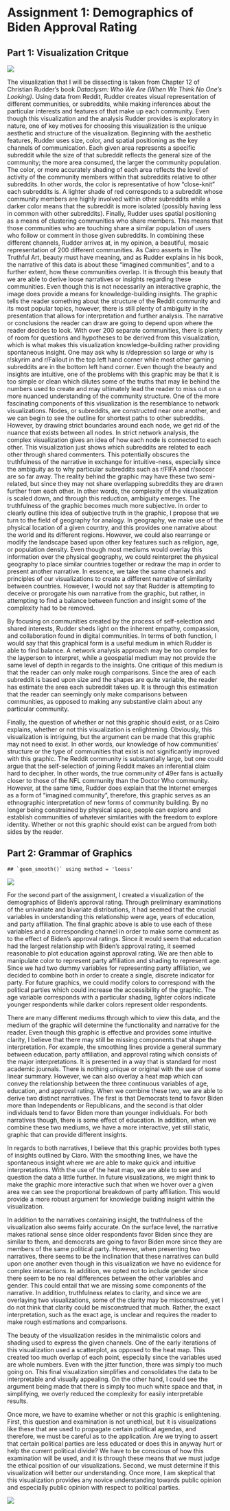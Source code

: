 Assignment 1: Demographics of Biden Approval Rating
================

Part 1: Visualization Critque
-----------------------------

![](Pt%201%20Viz.jpg)

The visualization that I will be dissecting is taken from Chapter 12 of Christian Rudder’s book *Dataclysm: Who We Are (When We Think No One’s Looking)*. Using data from Reddit, Rudder creates visual representation of different communities, or subreddits, while making inferences about the particular interests and features of that make up each community. Even though this visualization and the analysis Rudder provides is exploratory in nature, one of key motives for choosing this visualization is the unique aesthetic and structure of the visualization. Beginning with the aesthetic features, Rudder uses size, color, and spatial positioning as the key channels of communication. Each given area represents a specific subreddit while the size of that subreddit reflects the general size of the community; the more area consumed, the larger the community population. The color, or more accurately shading of each area reflects the level of activity of the community members within that subreddits relative to other subreddits. In other words, the color is representative of how “close-knit” each subreddits is. A lighter shade of red corresponds to a subreddit whose community members are highly involved within other subreddits while a darker color means that the subreddit is more isolated (possibly having less in common with other subreddits). Finally, Rudder uses spatial positioning as a means of clustering communities who share members. This means that those communities who are touching share a similar population of users who follow or comment in those given subreddits. In combining these different channels, Rudder arrives at, in my opinion, a beautiful, mosaic representation of 200 different communities. As Cairo asserts in The Truthful Art, beauty must have meaning, and as Rudder explains in his book, the narrative of this data is about these “imagined communities”, and to a further extent, how these communities overlap. It is through this beauty that we are able to derive loose narratives or insights regarding these communities. Even though this is not necessarily an interactive graphic, the image does provide a means for knowledge-building insights. The graphic tells the reader something about the structure of the Reddit community and its most popular topics, however, there is still plenty of ambiguity in the presentation that allows for interpretation and further analysis. The narrative or conclusions the reader can draw are going to depend upon where the reader decides to look. With over 200 separate communities, there is plenty of room for questions and hypotheses to be derived from this visualization, which is what makes this visualization knowledge-building rather providing spontaneous insight. One may ask why is r/depression so large or why is r/skyrim and r/Fallout in the top left hand corner while most other gaming subreddits are in the bottom left hand corner. Even though the beauty and insights are intuitive, one of the problems with this graphic may be that it is too simple or clean which dilutes some of the truths that may lie behind the numbers used to create and may ultimately lead the reader to miss out on a more nuanced understanding of the community structure. One of the more fascinating components of this visualization is the resemblance to network visualizations. Nodes, or subreddits, are constructed near one another, and we can begin to see the outline for shortest paths to other subreddits. However, by drawing strict boundaries around each node, we get rid of the nuance that exists between all nodes. In strict network analysis, the complex visualization gives an idea of how each node is connected to each other. This visualization just shows which subreddits are related to each other through shared commenters. This potentially obscures the truthfulness of the narrative in exchange for intuitive-ness, especially since the ambiguity as to why particular subreddits such as r/FIFA and r/soccer are so far away. The reality behind the graphic may have these two semi-related, but since they may not share overlapping subreddits they are drawn further from each other. In other words, the complexity of the visualization is scaled down, and through this reduction, ambiguity emerges. The truthfulness of the graphic becomes much more subjective. In order to clearly outline this idea of subjective truth in the graphic, I propose that we turn to the field of geography for analogy. In geography, we make use of the physical location of a given country, and this provides one narrative about the world and its different regions. However, we could also rearrange or modify the landscape based upon other key features such as religion, age, or population density. Even though most mediums would overlay this information over the physical geography, we could reinterpret the physical geography to place similar countries together or redraw the map in order to present another narrative. In essence, we take the same channels and principles of our visualizations to create a different narrative of similarity between countries. However, I would not say that Rudder is attempting to deceive or prorogate his own narrative from the graphic, but rather, in attempting to find a balance between function and insight some of the complexity had to be removed.

By focusing on communities created by the process of self-selection and shared interests, Rudder sheds light on the inherent empathy, compassion, and collaboration found in digital communities. In terms of both function, I would say that this graphical form is a useful medium in which Rudder is able to find balance. A network analysis approach may be too complex for the layperson to interpret, while a geospatial medium may not provide the same level of depth in regards to the insights. One critique of this medium is that the reader can only make rough comparisons. Since the area of each subreddit is based upon size and the shapes are quite variable, the reader has estimate the area each subreddit takes up. It is through this estimation that the reader can seemingly only make comparisons between communities, as opposed to making any substantive claim about any particular community.

Finally, the question of whether or not this graphic should exist, or as Cairo explains, whether or not this visualization is enlightening. Obviously, this visualization is intriguing, but the argument can be made that this graphic may not need to exist. In other words, our knowledge of how communities’ structure or the type of communities that exist is not significantly improved with this graphic. The Reddit community is substantially large, but one could argue that the self-selection of joining Reddit makes an inferential claim hard to decipher. In other words, the true community of 49er fans is actually closer to those of the NFL community than the Doctor Who community. However, at the same time, Rudder does explain that the Internet emerges as a form of “imagined community”, therefore, this graphic serves as an ethnographic interpretation of new forms of community building. By no longer being constrained by physical space, people can explore and establish communities of whatever similarities with the freedom to explore identity. Whether or not this graphic should exist can be argued from both sides by the reader.

Part 2: Grammar of Graphics
---------------------------

    ## `geom_smooth()` using method = 'loess'

![](Assignment_1_files/figure-markdown_github/unnamed-chunk-5-1.png)

For the second part of the assignment, I created a visualization of the demographics of Biden’s approval rating. Through preliminary examinations of the univariate and bivariate distributions, it had seemed that the crucial variables in understanding this relationship were age, years of education, and party affiliation. The final graphic above is able to use each of these variables and a corresponding channel in order to make some comment as to the effect of Biden’s approval ratings. Since it would seem that education had the largest relationship with Biden’s approval rating, it seemed reasonable to plot education against approval rating. We are then able to manipulate color to represent party affiliation and shading to represent age. Since we had two dummy variables for representing party affiliation, we decided to combine both in order to create a single, discrete indicator for party. For future graphics, we could modify colors to correspond with the political parties which could increase the accessibility of the graphic. The age variable corresponds with a particular shading, lighter colors indicate younger respondents while darker colors represent older respondents.

There are many different mediums through which to view this data, and the medium of the graphic will determine the functionality and narrative for the reader. Even though this graphic is effective and provides some intuitive clarity, I believe that there may still be missing components that shape the interpretation. For example, the smoothing lines provide a general summary between education, party affiliation, and approval rating which consists of the major interpretations. It is presented in a way that is standard for most academic journals. There is nothing unique or original with the use of some linear summary. However, we can also overlay a heat map which can convey the relationship between the three continuous variables of age, education, and approval rating. When we combine these two, we are able to derive two distinct narratives. The first is that Democrats tend to favor Biden more than Independents or Republicans, and the second is that older individuals tend to favor Biden more than younger individuals. For both narratives though, there is some effect of education. In addition, when we combine these two mediums, we have a more interactive, yet still static, graphic that can provide different insights.

In regards to both narratives, I believe that this graphic provides both types of insights outlined by Ciaro. With the smoothing lines, we have the spontaneous insight where we are able to make quick and intuitive interpretations. With the use of the heat map, we are able to see and question the data a little further. In future visualizations, we might think to make the graphic more interactive such that when we hover over a given area we can see the proportional breakdown of party affiliation. This would provide a more robust argument for knowledge building insight within the visualization.

In addition to the narratives containing insight, the truthfulness of the visualization also seems fairly accurate. On the surface level, the narrative makes rational sense since older respondents favor Biden since they are similar to them, and democrats are going to favor Biden more since they are members of the same political party. However, when presenting two narratives, there seems to be the inclination that these narratives can build upon one another even though in this visualization we have no evidence for complex interactions. In addition, we opted not to include gender since there seem to be no real differences between the other variables and gender. This could entail that we are missing some components of the narrative. In addition, truthfulness relates to clarity, and since we are overlaying two visualizations, some of the clarity may be misconstrued, yet I do not think that clarity could be misconstrued that much. Rather, the exact interpretation, such as the exact age, is unclear and requires the reader to make rough estimations and comparisons.

The beauty of the visualization resides in the minimalistic colors and shading used to express the given channels. One of the early iterations of this visualization used a scatterplot, as opposed to the heat map. This created too much overlap of each point, especially since the variables used are whole numbers. Even with the jitter function, there was simply too much going on. This final visualization simplifies and consolidates the data to be interpretable and visually appealing. On the other hand, I could see the argument being made that there is simply too much white space and that, in simplifying, we overly reduced the complexity for easily interpretable results.

Once more, we have to examine whether or not this graphic is enlightening. First, this question and examination is not unethical, but it is visualizations like these that are used to propagate certain political agendas, and therefore, we must be careful as to the application. Are we trying to assert that certain political parties are less educated or does this in anyway hurt or help the current political divide? We have to be conscious of how this examination will be used, and it is through these means that we must judge the ethical position of our visualizations. Second, we must determine if this visualization will better our understanding. Once more, I am skeptical that this visualization provides any novice understanding towards public opinion and especially public opinion with respect to political parties.

![](Viz.jpeg)
